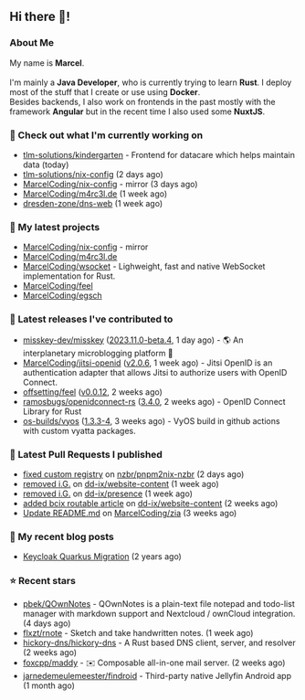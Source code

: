## Hi there 👋!




### About Me

My name is **Marcel**.
<br><br>
I'm mainly a **Java Developer**, who is currently trying to learn **Rust**. I deploy most of the stuff that I create or use using **Docker**.
<br>
Besides backends, I also work on frontends in the past mostly with the framework **Angular** but in the recent time I also used some **NuxtJS**. 



### 👷 Check out what I'm currently working on

- [tlm-solutions/kindergarten](https://github.com/tlm-solutions/kindergarten) - Frontend for datacare which helps maintain data  (today)
- [tlm-solutions/nix-config](https://github.com/tlm-solutions/nix-config) (2 days ago)
- [MarcelCoding/nix-config](https://github.com/MarcelCoding/nix-config) - mirror (3 days ago)
- [MarcelCoding/m4rc3l.de](https://github.com/MarcelCoding/m4rc3l.de) (1 week ago)
- [dresden-zone/dns-web](https://github.com/dresden-zone/dns-web) (1 week ago)

### 🌱 My latest projects

- [MarcelCoding/nix-config](https://github.com/MarcelCoding/nix-config) - mirror
- [MarcelCoding/m4rc3l.de](https://github.com/MarcelCoding/m4rc3l.de)
- [MarcelCoding/wsocket](https://github.com/MarcelCoding/wsocket) - Lighweight, fast and native WebSocket implementation for Rust.
- [MarcelCoding/feel](https://github.com/MarcelCoding/feel)
- [MarcelCoding/egsch](https://github.com/MarcelCoding/egsch)

### 🔭 Latest releases I've contributed to

- [misskey-dev/misskey](https://github.com/misskey-dev/misskey) ([2023.11.0-beta.4](https://github.com/misskey-dev/misskey/releases/tag/2023.11.0-beta.4), 1 day ago) - 🌎 An interplanetary microblogging platform 🚀
- [MarcelCoding/jitsi-openid](https://github.com/MarcelCoding/jitsi-openid) ([v2.0.6](https://github.com/MarcelCoding/jitsi-openid/releases/tag/v2.0.6), 1 week ago) - Jitsi OpenID is an authentication adapter that allows Jitsi to authorize users with OpenID Connect.
- [offsetting/feel](https://github.com/offsetting/feel) ([v0.0.12](https://github.com/offsetting/feel/releases/tag/v0.0.12), 2 weeks ago)
- [ramosbugs/openidconnect-rs](https://github.com/ramosbugs/openidconnect-rs) ([3.4.0](https://github.com/ramosbugs/openidconnect-rs/releases/tag/3.4.0), 2 weeks ago) - OpenID Connect Library for Rust
- [os-builds/vyos](https://github.com/os-builds/vyos) ([1.3.3-4](https://github.com/os-builds/vyos/releases/tag/1.3.3-4), 3 weeks ago) - VyOS build in github actions with custom vyatta packages.

### 🔨 Latest Pull Requests I published

- [fixed custom registry](https://github.com/nzbr/pnpm2nix-nzbr/pull/18) on [nzbr/pnpm2nix-nzbr](https://github.com/nzbr/pnpm2nix-nzbr) (2 days ago)
- [removed i.G.](https://github.com/dd-ix/website-content/pull/7) on [dd-ix/website-content](https://github.com/dd-ix/website-content) (1 week ago)
- [removed i.G.](https://github.com/dd-ix/presence/pull/43) on [dd-ix/presence](https://github.com/dd-ix/presence) (1 week ago)
- [added bcix routable article](https://github.com/dd-ix/website-content/pull/6) on [dd-ix/website-content](https://github.com/dd-ix/website-content) (2 weeks ago)
- [Update README.md](https://github.com/MarcelCoding/zia/pull/106) on [MarcelCoding/zia](https://github.com/MarcelCoding/zia) (3 weeks ago)

### 📜 My recent blog posts

- [Keycloak Quarkus Migration](https://m4rc3l.de/blog/keycloak-quarkus-migration) (2 years ago)

### ⭐ Recent stars

- [pbek/QOwnNotes](https://github.com/pbek/QOwnNotes) - QOwnNotes is a plain-text file notepad and todo-list manager with markdown support and Nextcloud / ownCloud integration. (4 days ago)
- [flxzt/rnote](https://github.com/flxzt/rnote) - Sketch and take handwritten notes. (1 week ago)
- [hickory-dns/hickory-dns](https://github.com/hickory-dns/hickory-dns) - A Rust based DNS client, server, and resolver (2 weeks ago)
- [foxcpp/maddy](https://github.com/foxcpp/maddy) - ✉️ Composable all-in-one mail server. (2 weeks ago)
- [jarnedemeulemeester/findroid](https://github.com/jarnedemeulemeester/findroid) - Third-party native Jellyfin Android app (1 month ago)
